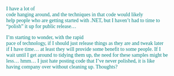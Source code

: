 <font face="Trebuchet MS" color="teal">I have a lot of<br /> code hanging around, and the techniques in that code would likely<br /> help&nbsp;people who are getting started with .NET, but I haven&#8217;t had to time to<br /> &#8220;polish&#8221; it up for public release&#8230;</font> 

<font face="Trebuchet MS" color="teal">I&#8217;m starting to wonder, with the rapid<br /> pace of technology, if I should just release things as they are and tweak later<br /> if I have time&#8230; at least they will provide some benefit to some people. If I<br /> wait until I get around to tidying them up, the need for these samples might be<br /> less&#8230; hmm&#8230; I just hate posting code that I&#8217;ve never polished, it is like<br /> having company over without cleaning up. Thoughts?</font>